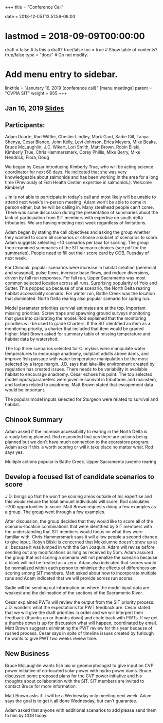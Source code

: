 +++
title = "Conference Call"

date = 2018-12-05T13:51:56-08:00
# lastmod = 2018-09-09T00:00:00

draft = false  # Is this a draft? true/false
toc = true  # Show table of contents? true/false
type = "docs"  # Do not modify.

# Add menu entry to sidebar.
linktitle = "Janurary 16, 2019 (conference call)"
[menu.meetings]
  parent = "CVPIA SIT"
  weight = 965
+++

## Jan 16, 2019 [Slides](https://s3-us-west-2.amazonaws.com/cvpia-meeting-slides/CVPIA+SIT+January+2019+call+in+meeting+slides.pdf)

## Participants: 
Adam Duarte, Rod Wittler, Chester Lindley, Mark Gard, Sadie Gill, Tanya Shenya, Cesar Blanco, John Kelly, Levi Johnson, Erica Meyers, Mike Beaks, Bruce McLaughlin, J.D. Wikert, Lori Smith, Matt Brown, Robin Bilski, Kimberly True, Chris Hammersmark, Corey Phillis, Mike Berry, Mike Hendrick, Flora, Doug

We began by Cesar introducing Kimberly True, who will be acting science coordinator for next 60 days. He indicated that she was very knowledgeable about salmonids and has been working in the area for a long time (Previously at Fish Health Center, expertise in salmonids.). Welcome Kimberly!

Jim is not able to participate in today&#39;s call and most likely will be unable to attend next week&#39;s in-person meeting. Adam won&#39;t be able to come in person either, but he will be calling in. Many steelhead people can&#39;t come. There was some discussion during the presentation of summaries about the lack of participation from SIT members with expertise on south delta tributaries. We are having meeting next week regardless of limitations.

Adam began by stating the call objectives and asking the group whether they wanted to score all scenarios or choose a subset of scenarios to score. Adam suggests selecting ~10 scenarios per taxa for scoring. The group then examined summaries of the SIT scenario choices (see pdf for the summaries). People need to fill out their score card by COB, Tuesday of next week.

For Chinook, popular scenarios were increase in habitat creation (perennial and seasonal), pulse flows, increase base flows, and reduce diversions, driven by fall run responses. For fall run, Upper Sacramento was most common selected location across all runs. Surprising popularity of Yolo and Sutter. This popped up because of one scenario, the North Delta rearing habitat accessibility scenario. For winter run, Battle Creek was the location that dominated. North Delta rearing also popular scenario for spring run.

Model parameter priorities survival estimates are at the top. Important missing priorities: Screw traps and spawning ground surveys monitoring that goes into calibrating the model. Rod explained that the monitoring priorities will be used to grade Charters. If the SIT identified an item as a monitoring priority, a charter that included that item would be graded higher. Matt Brown asked for summary table of missing temperature and habitat data by watershed.

The top three scenarios selected for O. mykiss were manipulate water temperatures to encourage anadromy, outplant adults above dams, and improve fish passage with water temperature manipulation be the most selected by a large margin. J.D. says that lake-like environment created by regulation has created issues. There needs to be variability in available habitat to encourage anadromy. Cesar echoes his point. The top selected model inputs/parameters were juvenile survival in tributaries and mainstem, and factors related to anadromy. Matt Brown stated that escapement data would be important.

The popular model inputs selected for Sturgeon were related to survival and habitat.

## Chinook Summary

Adam asked if the increase accessibility to rearing in the North Delta is already being planned. Rod responded that yes there are actions being planned but we don&#39;t have much connection to the ecorestore program. Adam asks if this is worth scoring or will it take place no matter what. Rod says yes.

Multiple actions popular in Battle Creek. Upper Sacramento juvenile rearing.



## Develop a focused list of candidate scenarios to score

J.D. brings up that he won&#39;t be scoring areas outside of his expertise and this would reduce the total amount individuals will score. Rod calculates ~700 opportunities to score. Matt Brown requests doing a few examples as a group. The group went through a few examples.

After discussion, the group decided that they would like to score all of the scenario-location combinations that were identified by SIT members with the understanding that SIT members would focus on what they were familiar with. Chris Hammersmark says it will allow people a second chance to give input. Robyn Bilski is concerned that Mokelumne doesn&#39;t show up at all because it was lumped in with the San Joaquin. Adam will revise before sending out any modifications as long as received by 5pm. Adam assured the group that not scoring a scenario will not penalize the scenario because a blank will not be treated as a zero. Adam also indicated that scores would be normalized within each person to minimize the effects of differences om scoring among SIT members. Matt asked about how to incorporate multiple runs and Adam indicated that we will provide across run scores.

Sadie will be sending out information on where the model input data are weakest and the delineation of the sections of the Sacramento River.

Cesar explained PWTs will review the output from the SIT priority process. J.D. wonders what the expectations for PWT feedback are. Cesar stated that we will give the draft priorities in order and we will interpret their feedback (thumbs up or thumbs down) and circle back with PWTs. If we get a thumbs down is up for discussion what will happen, coordinated by email. Matt Brown suggests eliminating the PWT review for this year because of rushed process. Cesar says in spite of timeline issues created by furlough he wants to give PWT two weeks review time.

## New Business 

Bruce McLaughlin wants fish bio or geomorphologist to give input on CVP power initiative of co-located solar power with hydro power dams. Bruce discussed some proposed plans for the CVP power initiative and his thoughts about collaboration with the SIT. SIT members are invited to contact Bruce for more information.

Matt Brown asks if it will be a Wednesday only meeting next week. Adam says the goal is to get it all done Wednesday, but can&#39;t guarantee.

Adam asked that anyone with additional scenarios to add please send them to him by COB today.
